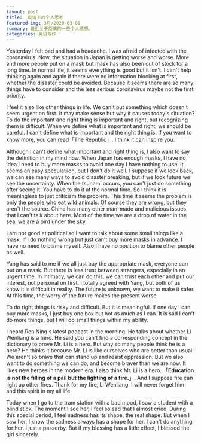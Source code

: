 ```yaml
---
layout: post  
title:  疫情下的个人思考 
featured-img: 3月/2020-03-01 
summary: 最近关于疫情的一些个人感想。
categories: 英语写作
---
```



Yesterday I felt bad and had a headache. I was afraid of infected with the coronavirus. Now, the situation in Japan is getting worse and worse. More and more people put on a mask but mask has also been out of stock for a long time. In normal life, it seems everything is good but it isn't. I can't help thinking again and again if there were no information blocking at first, whether the disaster could be avoided. Because it seems there are so many things have to consider and the less serious coronavirus maybe not the first priority.

I feel it also like other things in life. We can't put something which doesn't seem urgent on first. It may make sense but why it causes today's situation? To do the important and right thing is important and right, but recognizing them is difficult. When we define what is important and right, we should be careful. I can't define what is important and the right thing is. If you want to know more, you can read「The Republic」. I think it can inspire you. 

Although I can't define what important and right thing is, I also want to say the definition in my mind now. When Japan has enough masks, I have no idea I need to buy more masks to avoid one day I have nothing to use. It seems an easy speculatiion, but I don't do it well. I suppose if we look back, we can see many ways to avoid disaster breaking, but if we look future we see the uncertainty. When the tsunami occurs, you can't just do something after seeing it. You have to do it at the normal time. So I think it is meaningless to just criticism the problem. This time it seems the problem is only the people who eat wild animals. Of course they are wrong, but they aren't the source. China has many other man-made and malicious issues that I can't talk about here. Most of the time we are a drop of water in the sea, we are a bird under the sky.

I am not good at political so I want to talk about some small things like a mask. If I do nothing wrong but just can't buy more masks in advance. I have no need to blame myself. Also I have no position to blame other people as well. 

Yang has said to me if we all just buy the appropriate mask, everyone can put on a mask. But there is less trust between strangers, especially in an urgent time. In intimacy, we can do this, we can trust each other and put our interest, not personal on first. I totally agreed with Yang, but both of us know it is difficult in reality.  The future is unknown, we want to make it safer. At this time, the worry of the future makes the present worse.

To do right things is risky and difficult. But it is meaningful. If one day I can buy more masks, I just buy one box but not as much as I can. It is sad I can't do more things, but I will do small things within my ability. 

I heard Ren Ning's latest podcast in the morning. He talks about whether Li Wenliang is a hero. He said you can't find a corresponding concept in the dictionary to prove Mr. Li is a hero. But why so many people think he is a hero? He thinks it because Mr. Li is like ourselves who are better than usual. We aren't so brave that can stand up and resist oppression. But we also want to do something we can do, and become braver than we are now. It likes new heroes in the modern era. I also think Mr. Li is a hero. 「**Education is not the filling of a pail but the lighting of a fire.**」. And I suppose fire can light up other fires. Thank for my fire, Li Wenliang. I will never forget him and this spirit in my all life.

Today when I go to the tram station with a bad mood, I saw a student with a blind stick. The moment I see her, I feel so sad that I almost cried. During this special period, I feel sadness has its shape, the real shape. But when I saw her, I know the sadness always has a shape for her. I can't do anything for her, I just a passerby. But if my blessing has a little effect, I blessed the girl sincerely.
